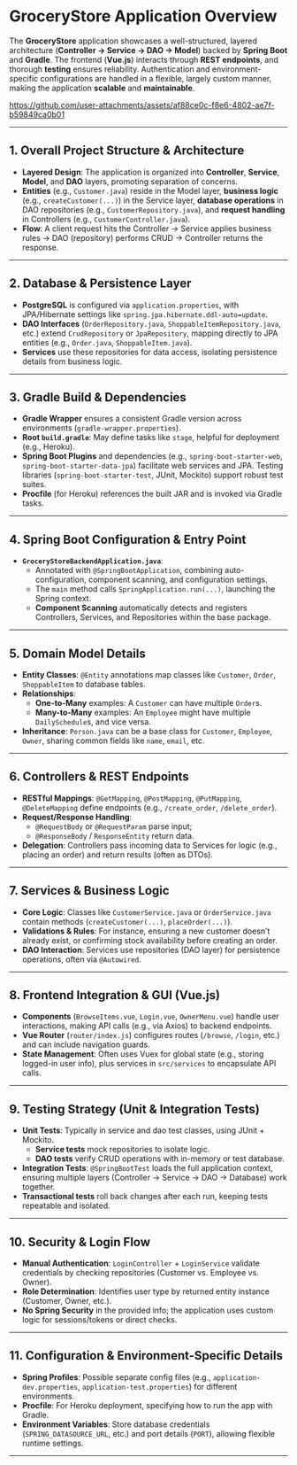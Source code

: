 # GroceryStore Application Overview

The **GroceryStore** application showcases a well-structured, layered architecture (**Controller → Service → DAO → Model**) backed by **Spring Boot** and **Gradle**. The frontend (**Vue.js**) interacts through **REST endpoints**, and thorough **testing** ensures reliability. Authentication and environment-specific configurations are handled in a flexible, largely custom manner, making the application **scalable** and **maintainable**.



https://github.com/user-attachments/assets/af88ce0c-f8e6-4802-ae7f-b59849ca0b01


---

## 1. Overall Project Structure & Architecture
- **Layered Design**: The application is organized into **Controller**, **Service**, **Model**, and **DAO** layers, promoting separation of concerns.
- **Entities** (e.g., `Customer.java`) reside in the Model layer, **business logic** (e.g., `createCustomer(...)`) in the Service layer, **database operations** in DAO repositories (e.g., `CustomerRepository.java`), and **request handling** in Controllers (e.g., `CustomerController.java`).
- **Flow**: A client request hits the Controller → Service applies business rules → DAO (repository) performs CRUD → Controller returns the response.

---

## 2. Database & Persistence Layer
- **PostgreSQL** is configured via `application.properties`, with JPA/Hibernate settings like `spring.jpa.hibernate.ddl-auto=update`.
- **DAO Interfaces** (`OrderRepository.java`, `ShoppableItemRepository.java`, etc.) extend `CrudRepository` or `JpaRepository`, mapping directly to JPA entities (e.g., `Order.java`, `ShoppableItem.java`).
- **Services** use these repositories for data access, isolating persistence details from business logic.

---

## 3. Gradle Build & Dependencies
- **Gradle Wrapper** ensures a consistent Gradle version across environments (`gradle-wrapper.properties`).
- **Root `build.gradle`**: May define tasks like `stage`, helpful for deployment (e.g., Heroku).
- **Spring Boot Plugins** and dependencies (e.g., `spring-boot-starter-web`, `spring-boot-starter-data-jpa`) facilitate web services and JPA. Testing libraries (`spring-boot-starter-test`, JUnit, Mockito) support robust test suites.
- **Procfile** (for Heroku) references the built JAR and is invoked via Gradle tasks.

---

## 4. Spring Boot Configuration & Entry Point
- **`GroceryStoreBackendApplication.java`**:
  - Annotated with `@SpringBootApplication`, combining auto-configuration, component scanning, and configuration settings.
  - The `main` method calls `SpringApplication.run(...)`, launching the Spring context.
  - **Component Scanning** automatically detects and registers Controllers, Services, and Repositories within the base package.

---

## 5. Domain Model Details
- **Entity Classes**: `@Entity` annotations map classes like `Customer`, `Order`, `ShoppableItem` to database tables.
- **Relationships**:
  - **One-to-Many** examples: A `Customer` can have multiple `Order`s.
  - **Many-to-Many** examples: An `Employee` might have multiple `DailySchedule`s, and vice versa.
- **Inheritance**: `Person.java` can be a base class for `Customer`, `Employee`, `Owner`, sharing common fields like `name`, `email`, etc.

---

## 6. Controllers & REST Endpoints
- **RESTful Mappings**: `@GetMapping`, `@PostMapping`, `@PutMapping`, `@DeleteMapping` define endpoints (e.g., `/create_order`, `/delete_order`).
- **Request/Response Handling**:
  - `@RequestBody` or `@RequestParam` parse input;
  - `@ResponseBody` / `ResponseEntity` return data.
- **Delegation**: Controllers pass incoming data to Services for logic (e.g., placing an order) and return results (often as DTOs).

---

## 7. Services & Business Logic
- **Core Logic**: Classes like `CustomerService.java` or `OrderService.java` contain methods (`createCustomer(...)`, `placeOrder(...)`).
- **Validations & Rules**: For instance, ensuring a new customer doesn’t already exist, or confirming stock availability before creating an order.
- **DAO Interaction**: Services use repositories (DAO layer) for persistence operations, often via `@Autowired`.

---

## 8. Frontend Integration & GUI (Vue.js)
- **Components** (`BrowseItems.vue`, `Login.vue`, `OwnerMenu.vue`) handle user interactions, making API calls (e.g., via Axios) to backend endpoints.
- **Vue Router** (`router/index.js`) configures routes (`/browse`, `/login`, etc.) and can include navigation guards.
- **State Management**: Often uses Vuex for global state (e.g., storing logged-in user info), plus services in `src/services` to encapsulate API calls.

---

## 9. Testing Strategy (Unit & Integration Tests)
- **Unit Tests**: Typically in service and dao test classes, using JUnit + Mockito.
  - **Service tests** mock repositories to isolate logic.
  - **DAO tests** verify CRUD operations with in-memory or test database.
- **Integration Tests**: `@SpringBootTest` loads the full application context, ensuring multiple layers (Controller → Service → DAO → Database) work together.
- **Transactional tests** roll back changes after each run, keeping tests repeatable and isolated.

---

## 10. Security & Login Flow
- **Manual Authentication**: `LoginController` + `LoginService` validate credentials by checking repositories (Customer vs. Employee vs. Owner).
- **Role Determination**: Identifies user type by returned entity instance (Customer, Owner, etc.).
- **No Spring Security** in the provided info; the application uses custom logic for sessions/tokens or direct checks.

---

## 11. Configuration & Environment-Specific Details
- **Spring Profiles**: Possible separate config files (e.g., `application-dev.properties`, `application-test.properties`) for different environments.
- **Procfile**: For Heroku deployment, specifying how to run the app with Gradle.
- **Environment Variables**: Store database credentials (`SPRING_DATASOURCE_URL`, etc.) and port details (`PORT`), allowing flexible runtime settings.

---




